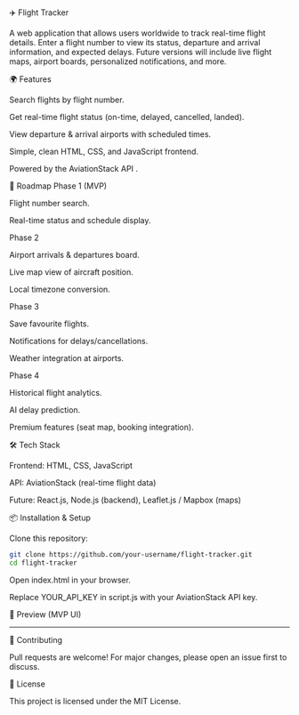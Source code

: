 ✈️ Flight Tracker

A web application that allows users worldwide to track real-time flight details. Enter a flight number to view its status, departure and arrival information, and expected delays.
Future versions will include live flight maps, airport boards, personalized notifications, and more.

🌍 Features

Search flights by flight number.

Get real-time flight status (on-time, delayed, cancelled, landed).

View departure & arrival airports with scheduled times.

Simple, clean HTML, CSS, and JavaScript frontend.

Powered by the AviationStack API
.

🚀 Roadmap
Phase 1 (MVP)

Flight number search.

Real-time status and schedule display.

Phase 2

Airport arrivals & departures board.

Live map view of aircraft position.

Local timezone conversion.

Phase 3

Save favourite flights.

Notifications for delays/cancellations.

Weather integration at airports.

Phase 4

Historical flight analytics.

AI delay prediction.

Premium features (seat map, booking integration).

🛠️ Tech Stack

Frontend: HTML, CSS, JavaScript

API: AviationStack (real-time flight data)

Future: React.js, Node.js (backend), Leaflet.js / Mapbox (maps)

📦 Installation & Setup

Clone this repository:

```bash
git clone https://github.com/your-username/flight-tracker.git
cd flight-tracker
```

Open index.html in your browser.

Replace YOUR_API_KEY in script.js with your AviationStack API key.

📸 Preview (MVP UI)

----------------------


🤝 Contributing

Pull requests are welcome! For major changes, please open an issue first to discuss.

📜 License

This project is licensed under the MIT License.